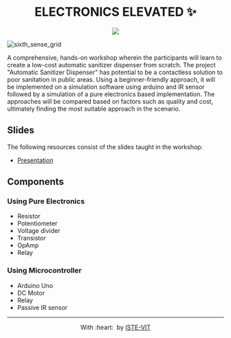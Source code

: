 
<h1 align="center"> ELECTRONICS ELEVATED ✨</h1>

<p align="center">
 <img src="https://user-images.githubusercontent.com/71590944/111881788-33353b80-89d8-11eb-9db1-746eba087b05.png" > <br> 
</p>
	
![sixth_sense_grid](https://64.media.tumblr.com/bbf8aa734d1beda3c3a536263d2f2a19/3d78a1742bdf5ea6-66/s2048x3072/06ef6c080566fd2307ab4d134f0c42e2d581fd52.png)

A comprehensive, hands-on workshop wherein the participants will learn to create a low-cost automatic sanitizer dispenser from scratch. The project "Automatic Sanitizer Dispenser" has potential to be a contactless solution to poor sanitation in public areas. Using a beginner-friendly approach, it will be implemented on a simulation software using arduino and IR sensor followed by a simulation of a pure electronics based implementation. The approaches will be compared based on factors such as quality and cost, ultimately finding the most suitable approach in the scenario.


<h2>Slides</h2>
	
The following resources consist of the slides taught in the workshop: 
	
- <a href="https://bit.ly/Electronics-Elevated-ppt">Presentation</a>


## Components
### Using Pure Electronics
- Resistor
- Potentiometer
- Voltage divider
- Transistor
- OpAmp
- Relay

### Using Microcontroller
- Arduino Uno
- DC Motor
- Relay 
- Passive IR sensor


- ---
  <p align="center">
	With :heart: &nbsp;by <a href="https://istevit.in/" target="_blank">ISTE-VIT</a>
</p>
